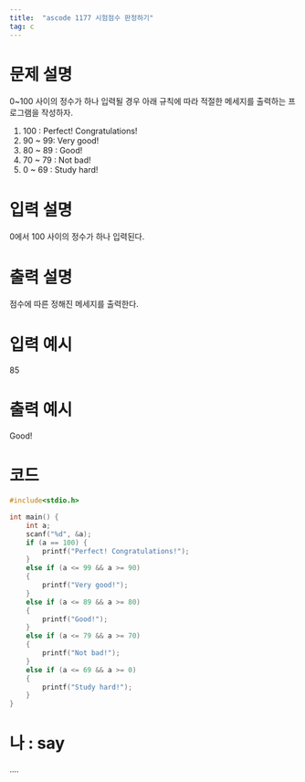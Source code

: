 ```yaml
---
title:  "ascode 1177 시험점수 판정하기"
tag: c
---
```


# 문제 설명
0~100 사이의 정수가 하나 입력될 경우 아래 규칙에 따라 적절한 메세지를 출력하는 프로그램을 작성하자.<br>


1. 100 : Perfect! Congratulations!<br>
2. 90 ~ 99: Very good!<br>
3. 80 ~ 89 : Good!<br>
4. 70 ~ 79 : Not bad!<br>
5. 0 ~ 69 : Study hard!<br>
# 입력 설명
0에서 100 사이의 정수가 하나 입력된다.
# 출력 설명
점수에 따른 정해진 메세지를 출력한다.
# 입력 예시 
85
# 출력 예시 
Good!
# 코드
```c
#include<stdio.h>

int main() {
    int a;
    scanf("%d", &a);
    if (a == 100) {
        printf("Perfect! Congratulations!");
    }
    else if (a <= 99 && a >= 90)
    {
        printf("Very good!");
    }
    else if (a <= 89 && a >= 80)
    {
        printf("Good!");
    }
    else if (a <= 79 && a >= 70)
    {
        printf("Not bad!");
    }
    else if (a <= 69 && a >= 0)
    {
        printf("Study hard!");
    }
}
```

# 나 : say
....
